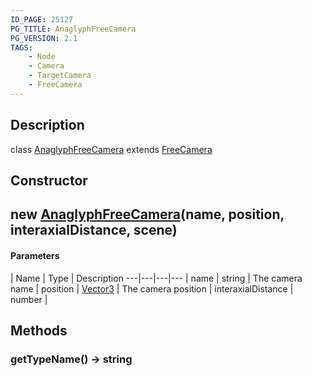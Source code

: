 ```yaml
---
ID_PAGE: 25127
PG_TITLE: AnaglyphFreeCamera
PG_VERSION: 2.1
TAGS:
    - Node
    - Camera
    - TargetCamera
    - FreeCamera
---
```

## Description

class [AnaglyphFreeCamera](/classes/2.4/AnaglyphFreeCamera) extends [FreeCamera](/classes/2.4/FreeCamera)



## Constructor

## new [AnaglyphFreeCamera](/classes/2.4/AnaglyphFreeCamera)(name, position, interaxialDistance, scene)



#### Parameters
 | Name | Type | Description
---|---|---|---
 | name | string |    The camera name
 | position | [Vector3](/classes/2.4/Vector3) |    The camera position
 | interaxialDistance | number |    
## Methods

### getTypeName() &rarr; string


